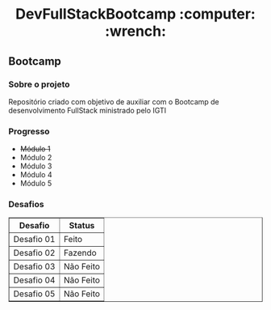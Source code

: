 <h1 align = "center"> DevFullStackBootcamp :computer: :wrench:</h1>

<h2> Bootcamp </h2>

<h3> Sobre o projeto </h3>
<p> Repositório criado com objetivo de auxiliar com o Bootcamp de desenvolvimento FullStack ministrado pelo IGTI </p>

<h3> Progresso </h3>
 <ul>
 <li><strike>Módulo 1</strike></li>
  <li>Módulo 2</li>
  <li>Módulo 3</li>
  <li>Módulo 4</li>
  <li>Módulo 5</li>
</ul>

<h3>Desafios</h3>
<table border = "1">
 <tr>
 <th align = "center"> <bold>Desafio</bold> </th>
 <th align = "center"><bold> Status</bold> </th>
 </tr>
 
 <tr>
 <td> Desafio 01 </td>
 <td> Feito </td>
 </tr>
 
 <tr>
 <td> Desafio 02 </td>
 <td> Fazendo </td>
 </tr>
 
 <tr>
 <td> Desafio 03 </td>
 <td> Não Feito </td>
 </tr>
 
 <tr>
 <td> Desafio 04 </td>
 <td> Não Feito </td>
 </tr>
 
 <tr>
 <td> Desafio 05 </td>
 <td> Não Feito </td>
 </tr>
